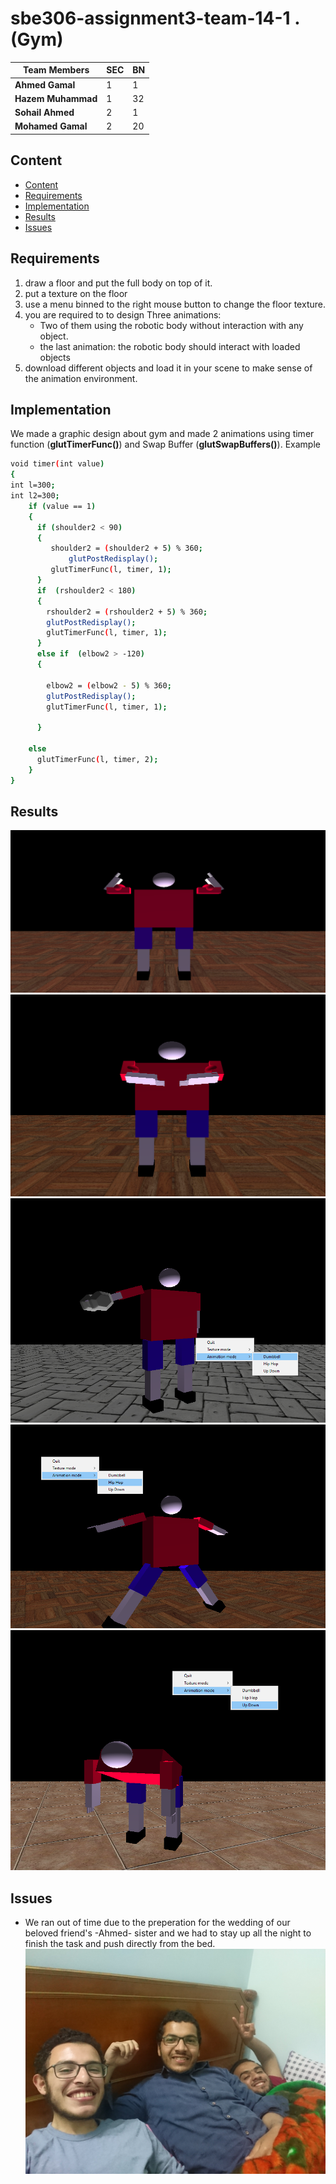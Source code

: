 # sbe306-assignment3-team-14-1 . (**Gym**)
| Team Members | SEC | BN |
|--------------|-------------|---------|
| **Ahmed Gamal**  | 1 |1|
| **Hazem Muhammad**| 1 | 32 |
| **Sohail Ahmed** | 2 | 1|
|**Mohamed Gamal** |2 |20|

## Content
<!-- TOC -->
- [Content](#Content)
- [Requirements](#Requirements)
- [Implementation](#Implementation)
- [Results](#Results)
- [Issues](#Issues)

## Requirements
1. draw a floor and put the full body on top of it.
2. put a texture on the floor
3. use a menu binned to the right mouse button to change the floor texture.
4. you are required to to design Three animations:
	- Two of them using the robotic body without interaction with any object.
	- the last animation: the robotic body should interact with loaded objects
5. download different objects and load it in your scene to make sense of the animation environment.

## Implementation
We made a graphic design about gym and made 2 animations using timer function (**glutTimerFunc()**) and Swap Buffer (**glutSwapBuffers()**).
Example
```sh
void timer(int value)
{
int l=300;
int l2=300;
    if (value == 1)
    {    
      if (shoulder2 < 90)
      {
         shoulder2 = (shoulder2 + 5) % 360;
		     glutPostRedisplay();
         glutTimerFunc(l, timer, 1);
      }
	  if  (rshoulder2 < 180)
	  {
		rshoulder2 = (rshoulder2 + 5) % 360;
		glutPostRedisplay();
		glutTimerFunc(l, timer, 1);
	  }
	  else if  (elbow2 > -120)
	  {
		 
		elbow2 = (elbow2 - 5) % 360;
		glutPostRedisplay();
		glutTimerFunc(l, timer, 1);
		
	  }
	  
    else 
	  glutTimerFunc(l, timer, 2);
	}
}	
```


## Results
![First_animation](images/57511480_315409972439807_5190963272844574720_n.png)
![first_animation](images/56806559_417753335452231_5305956211831603200_n.png)
![Dumble](images/dumble.png)
![Hip-Hop](images/HipHop.png)
![Up-Down](images/UpDown.png)

## Issues
* We ran out of time due to the preperation for the wedding of our beloved friend's -Ahmed- sister and we had to stay up all the night to finish the task and push directly from the bed.
![Nightcrawlers](images/DSC_2953.jpg)
